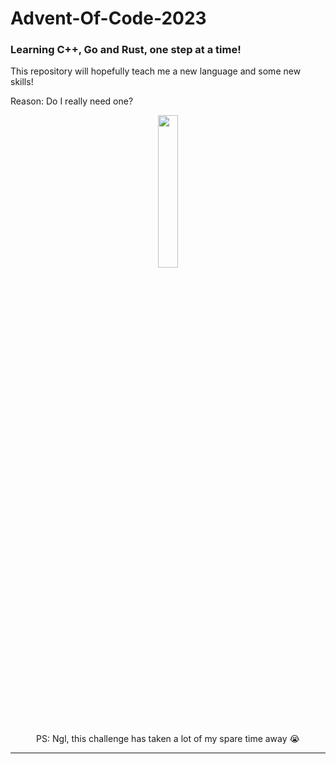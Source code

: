 # Advent-Of-Code-2023

### Learning C++, Go and Rust, one step at a time!

This repository will hopefully teach me a new language and some new skills!

Reason: Do I really need one?

<p align="center">
  <img src="https://github.com/Eclextic/Advent-Of-Code-2023/assets/81909104/977ebda7-884e-4f3c-ae67-ab2fd980e49c" width=25% height=25%>
</p>
<p align="center">
  PS: Ngl, this challenge has taken a lot of my spare time away 😭
</p>

---
